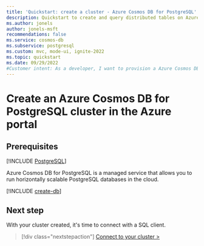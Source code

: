 ```yaml
---
title: 'Quickstart: create a cluster - Azure Cosmos DB for PostgreSQL'
description: Quickstart to create and query distributed tables on Azure Cosmos DB for PostgreSQL.
ms.author: jonels
author: jonels-msft
recommendations: false
ms.service: cosmos-db
ms.subservice: postgresql
ms.custom: mvc, mode-ui, ignite-2022
ms.topic: quickstart
ms.date: 09/29/2022
#Customer intent: As a developer, I want to provision a Azure Cosmos DB for PostgreSQL cluster so that I can run queries quickly on large datasets.
---
```


# Create an Azure Cosmos DB for PostgreSQL cluster in the Azure portal

## Prerequisites

[!INCLUDE [PostgreSQL](../includes/appliesto-postgresql.md)]

Azure Cosmos DB for PostgreSQL is a managed service that
allows you to run horizontally scalable PostgreSQL databases in the cloud.

[!INCLUDE [create-db](includes/create-db.md)]

## Next step

With your cluster created, it's time to connect with a SQL client.

> [!div class="nextstepaction"]
> [Connect to your cluster >](quickstart-connect-psql.md)
